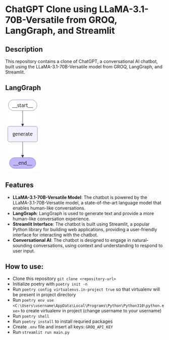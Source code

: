# ChatGPT Clone using LLaMA-3.1-70B-Versatile from GROQ, LangGraph, and Streamlit

## Description
This repository contains a clone of ChatGPT, a conversational AI chatbot, built using the LLaMA-3.1-70B-Versatile model from GROQ, LangGraph, and Streamlit.

## LangGraph
![alt text](graph_image.png)

## Features
* **LLaMA-3.1-70B-Versatile Model**: The chatbot is powered by the LLaMA-3.1-70B-Versatile model, a state-of-the-art language model that enables human-like conversations.
* **LangGraph**: LangGraph is used to generate text and provide a more human-like conversation experience.
* **Streamlit Interface**: The chatbot is built using Streamlit, a popular Python library for building web applications, providing a user-friendly interface for interacting with the chatbot.
* **Conversational AI**: The chatbot is designed to engage in natural-sounding conversations, using context and understanding to respond to user input.


## How to use:
-   Clone this repository `git clone <repository-url>`
-   Initialize poetry with `poetry init -n`
-   Run `poetry config virtualenvs.in-project true` so that virtualenv will be present in project directory
-   Run `poetry env use <C:\Users\username\AppData\Local\Programs\Python\Python310\python.exe>` to create virtualenv in project (change username to your username)
-   Run `poetry shell`
-   Run `poetry install` to install requried packages
-   Create `.env` file and insert all keys: `GROQ_API_KEY`
-   Run `streamlit run main.py`
